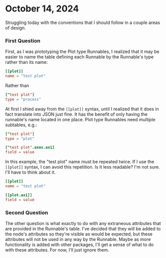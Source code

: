 # October 14, 2024

Struggling today with the conventions that I should follow in a couple areas of design.

### First Question
First, as I was prototyping the Plot type Runnables, I realized that it may be easier to name the table defining each Runnable by the Runnable's type rather than its name:
```toml
[[plot]]
name = "test plot"
```
Rather than
```toml
["test plot"]
type = "process"
```

At first I shied away from the `[[plot]]` syntax, until I realized that it does in fact translate into JSON just fine. It has the benefit of only having the runnable's name located in one place. Plot type Runnables need multiple subtables, e.g.:
```toml
["test plot"]
type = "plot"

["test plot".axes.ax1]
field = value
```
In this example, the "test plot" name must be repeated twice. If I use the `[[plot]]` syntax, I can avoid this repetition. Is it less readable? I'm not sure. I'll have to think about it.
```toml
[[plot]]
name = "test plot"

[[plot.ax1]]
field = value
```

### Second Question
The other question is what exactly to do with any extraneous attributes that are provided in the Runnable's table. I've decided that they will be added to the node's attributes so they're visible as would be expected, but these attributes will not be used in any way by the Runnable. Maybe as more functionality is added with other packages, I'll get a sense of what to do with these attributes. For now, I'll just ignore them.